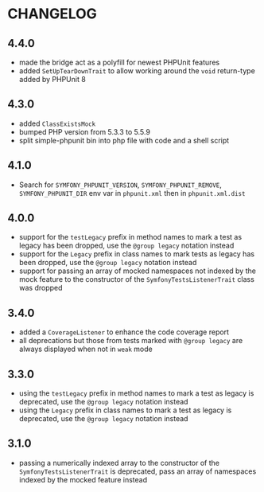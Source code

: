CHANGELOG
=========

4.4.0
-----

 * made the bridge act as a polyfill for newest PHPUnit features
 * added `SetUpTearDownTrait` to allow working around the `void` return-type added by PHPUnit 8

4.3.0
-----

 * added `ClassExistsMock`
 * bumped PHP version from 5.3.3 to 5.5.9 
 * split simple-phpunit bin into php file with code and a shell script

4.1.0
-----

 * Search for `SYMFONY_PHPUNIT_VERSION`, `SYMFONY_PHPUNIT_REMOVE`,
   `SYMFONY_PHPUNIT_DIR` env var in `phpunit.xml` then in `phpunit.xml.dist`

4.0.0
-----

 * support for the `testLegacy` prefix in method names to mark a test as legacy
   has been dropped, use the `@group legacy` notation instead
 * support for the `Legacy` prefix in class names to mark tests as legacy has
   been dropped, use the `@group legacy` notation instead
 * support for passing an array of mocked namespaces not indexed by the mock
   feature to the constructor of the `SymfonyTestsListenerTrait` class was
   dropped

3.4.0
-----

 * added a `CoverageListener` to enhance the code coverage report
 * all deprecations but those from tests marked with `@group legacy` are always
   displayed when not in `weak` mode

3.3.0
-----

 * using the `testLegacy` prefix in method names to mark a test as legacy is
   deprecated, use the `@group legacy` notation instead
 * using the `Legacy` prefix in class names to mark a test as legacy is deprecated,
   use the `@group legacy` notation instead

3.1.0
-----

 * passing a numerically indexed array to the constructor of the `SymfonyTestsListenerTrait`
   is deprecated, pass an array of namespaces indexed by the mocked feature instead
